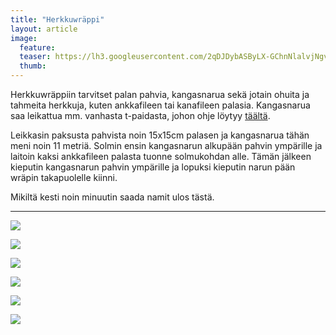 ```yaml
---
title: "Herkkuwräppi"
layout: article
image:
  feature:
  teaser: https://lh3.googleusercontent.com/2qDJDybASByLX-GChnNlalvjNgvmScHZiFqzTNq9yUURDc1er2F9v6e00SeYEOwLYZ8LU8Lze8dbOCMmIOGvfy1ZctO3RVBH6sIdSZ27zghrFh_0atwNsz8PS2uL7PtMRzM_yjq2b6q_vRa2Px5Ga7aP9_NQmcWle0bCbn5hqUl-eQXUhD0P9Q_70nTlntcngGJ1y_ubmAweUlv80Kja46OvIAm__-MRlCb6UDBSrDRv6YpZQOIgIsfrYd6znNlGs8ugS4Vo9A6fRdBOb-1aBWO9N74CT9M8Z9Rou0l42C19gG17olBCo2XAcuVEVB1llOlIu1ixl0q8VtTxtrXPXK8L6ph6KQQeuSNWgIYUfQldY1YkqiIwY_JyCcBp1SSrzBlY_Mj_4GI8GsQZZK3elXZIhti5vuRDQ9mIg3hlTEPUlHlIHT_axnpMyzgzXzdbasE0VhrZ2rZNP-0hZ0LbLNGczqo119guKsFizFSJ1rKmv8u5sxZmLJ9Sx_gi_U8Jn0GWuRQHM9W4yElGB6kLgRMXwSBJbjsmigs3fu7CKfg=w245
  thumb:
---
```


Herkkuwräppiin tarvitset palan pahvia, kangasnarua sekä jotain ohuita ja tahmeita herkkuja, kuten ankkafileen tai kanafileen palasia. Kangasnarua saa leikattua mm. vanhasta t-paidasta, johon ohje löytyy [täältä](http://minimuutti.com/aktivointi/kangaspallo/).

Leikkasin paksusta pahvista noin 15x15cm palasen ja kangasnarua tähän meni noin 11 metriä. Solmin ensin kangasnarun alkupään pahvin ympärille ja laitoin kaksi ankkafileen palasta tuonne solmukohdan alle. Tämän jälkeen kieputin kangasnarun pahvin ympärille ja lopuksi kieputin narun pään wräpin takapuolelle kiinni.

Mikiltä kesti noin minuutin saada namit ulos tästä.

---

[![](https://lh3.googleusercontent.com/LF4WFs4TnS9fAOPsT9wJnaQdcJjF2UaULsoIRWTZHEuUhntreJxddK0XM8FmfFl8QYHWXsLQ-XSglu0XpZHmInoXWcWQ6sdawqco6SJ6deI6CbcvCch1cN_YCN-5bXiMZ2VF19EsTOIN-l0yvb-yfBlH0hFepn7cc_pbATvjFKt7aSYmDtG1CrDPXMURf83P3euoe1meyAV1LJ93Oe-IZNk5wSHfekAAO_i9IdWx5VJyrc52aaTHMhNtOmPD1XWuVAKkkweiqDFkts2P5u2nG3qAufvB4W0QirxFWEW1OqUCEyFqb0VNRoSMpCm1_ezrVLLbShJrz1dkGvjQXsbdQCWZsKGiHHOBt3NfTB8FXdaQEiRDUKuhyqJgd_XmEQYs2Qw4XSdmKdL2s5NJziprmb-nELrbhDZRRpWOSH7LFXAzpHLt46JJjy6G0m6ZbZug2fp81AoktfD-P4pBZ5D4J-G6bdLZA1RKJQSZHYri6PlvzCyKAW6Pna_2Dwd_AHv8YCXaWXrt-pz8XwDIFk8VkF-HwZ1lNXM8Fh8j8x3heT8=w800)](https://lh3.googleusercontent.com/LF4WFs4TnS9fAOPsT9wJnaQdcJjF2UaULsoIRWTZHEuUhntreJxddK0XM8FmfFl8QYHWXsLQ-XSglu0XpZHmInoXWcWQ6sdawqco6SJ6deI6CbcvCch1cN_YCN-5bXiMZ2VF19EsTOIN-l0yvb-yfBlH0hFepn7cc_pbATvjFKt7aSYmDtG1CrDPXMURf83P3euoe1meyAV1LJ93Oe-IZNk5wSHfekAAO_i9IdWx5VJyrc52aaTHMhNtOmPD1XWuVAKkkweiqDFkts2P5u2nG3qAufvB4W0QirxFWEW1OqUCEyFqb0VNRoSMpCm1_ezrVLLbShJrz1dkGvjQXsbdQCWZsKGiHHOBt3NfTB8FXdaQEiRDUKuhyqJgd_XmEQYs2Qw4XSdmKdL2s5NJziprmb-nELrbhDZRRpWOSH7LFXAzpHLt46JJjy6G0m6ZbZug2fp81AoktfD-P4pBZ5D4J-G6bdLZA1RKJQSZHYri6PlvzCyKAW6Pna_2Dwd_AHv8YCXaWXrt-pz8XwDIFk8VkF-HwZ1lNXM8Fh8j8x3heT8=s0)

[![](https://lh3.googleusercontent.com/p2pGvyD_j58d_WpHP42OAfdIvTI0tFRi2xaHEwC5mXGbA92rDu0XmJ7OH2x8GQ9IAoF41lki66zvQngKs5wf39e1xxXymsvqgVcFsc9-7dT2tNzGtZF9_BEn2tf3-9OJC2Uqt8WYAbyuydANtzzjogeZgEGFtkgv_Gg2J68tGHmazD71INLVZBYBrqHAjsMzhJ_ri_7fdA06lVlsmGX9XyNAKpB18vTwzOTZxLlqPBOSmT1KnwdTWSw2_o7ZQDxpi_RWdAx35zeCokfzombPDBFLCKk074v0OUKjBwDKy577zq76z77TuYYsRaIzrGfkJ902-F6wMxjfOZUKM_wfS5SOl6Qexa-CL1TMTuwfViyo9zGogGzciFJjZe0-VA9WNYfT46mzifEJ5Wb1RPQhxgQm9jfQpnZK4aSK_1rYreLLc0pqUR0tnhflJd9viTwd5A19lYSvX6PHoq-mFieoVr_tR9sXE3Gaw8gKrUexm6SjJa_yfASJyk2BE2BQhEoden2eaGicIL3l_ioIo_4MN9ACossIb5IEo-c7aQ-DtAY=w800)](https://lh3.googleusercontent.com/p2pGvyD_j58d_WpHP42OAfdIvTI0tFRi2xaHEwC5mXGbA92rDu0XmJ7OH2x8GQ9IAoF41lki66zvQngKs5wf39e1xxXymsvqgVcFsc9-7dT2tNzGtZF9_BEn2tf3-9OJC2Uqt8WYAbyuydANtzzjogeZgEGFtkgv_Gg2J68tGHmazD71INLVZBYBrqHAjsMzhJ_ri_7fdA06lVlsmGX9XyNAKpB18vTwzOTZxLlqPBOSmT1KnwdTWSw2_o7ZQDxpi_RWdAx35zeCokfzombPDBFLCKk074v0OUKjBwDKy577zq76z77TuYYsRaIzrGfkJ902-F6wMxjfOZUKM_wfS5SOl6Qexa-CL1TMTuwfViyo9zGogGzciFJjZe0-VA9WNYfT46mzifEJ5Wb1RPQhxgQm9jfQpnZK4aSK_1rYreLLc0pqUR0tnhflJd9viTwd5A19lYSvX6PHoq-mFieoVr_tR9sXE3Gaw8gKrUexm6SjJa_yfASJyk2BE2BQhEoden2eaGicIL3l_ioIo_4MN9ACossIb5IEo-c7aQ-DtAY=s0)

[![](https://lh3.googleusercontent.com/BjD3PVHbI2EwVNXwZ_sUOtgqjMZGQuHG4anvlgEksn2ak4EpHO3NJEhRoNSqyTEmxFwVWFyoCpRzkPzFyPH8mnQF4w9_1mKXseJDuSKPFktA2c6asxT8eFaADKz8klGhuJeE5HPYu-6lGvmdzep-tnu3ThLXO44Ll5q1qTEdyrD1GQArp6ppIzLDEErLJw3WIptaY-gSxJJrhgdgvpCVZFH31ugHMUBgq-WVdgTKkvKJwSZzfYH3LNFn9rVwIHw1aVyEqLnpmrNJlsAa-H2ixCWkLUhBbx472IRG4o_JfToClj2nvMKnPfCYAUvYqYDRK3144B2SOZLcGA6pizebzcxjMSJXw-C5cGPSMHwcXrqJMkMHO3V29mn6o4tDKfC74pJE9E2HFdtxzMxPSb9z8wMBbkPNT9j6pv5nRewrlRNDGlnsTxWmtqPfCcIbziL3SkNqBanEXH4vQ9TRiLPSIXf-W8vEXLhtSKIIYijoA7FeFc_zB5v4RkJW8jHcrXljjQmnuDjvFL071LSwqVLhuqH4gzDJhw-2RO6k4e6UAJA=w800)](https://lh3.googleusercontent.com/BjD3PVHbI2EwVNXwZ_sUOtgqjMZGQuHG4anvlgEksn2ak4EpHO3NJEhRoNSqyTEmxFwVWFyoCpRzkPzFyPH8mnQF4w9_1mKXseJDuSKPFktA2c6asxT8eFaADKz8klGhuJeE5HPYu-6lGvmdzep-tnu3ThLXO44Ll5q1qTEdyrD1GQArp6ppIzLDEErLJw3WIptaY-gSxJJrhgdgvpCVZFH31ugHMUBgq-WVdgTKkvKJwSZzfYH3LNFn9rVwIHw1aVyEqLnpmrNJlsAa-H2ixCWkLUhBbx472IRG4o_JfToClj2nvMKnPfCYAUvYqYDRK3144B2SOZLcGA6pizebzcxjMSJXw-C5cGPSMHwcXrqJMkMHO3V29mn6o4tDKfC74pJE9E2HFdtxzMxPSb9z8wMBbkPNT9j6pv5nRewrlRNDGlnsTxWmtqPfCcIbziL3SkNqBanEXH4vQ9TRiLPSIXf-W8vEXLhtSKIIYijoA7FeFc_zB5v4RkJW8jHcrXljjQmnuDjvFL071LSwqVLhuqH4gzDJhw-2RO6k4e6UAJA=s0)

[![](https://lh3.googleusercontent.com/JNek8qSecf20k_aVmKSjv1XgUC0HdkpO2IaBISx7OIcI2Kb3TVSIIeOdIXIxGur47wvqdQkA9v0mbHDjOGrT4LmJ5C2lQ_cydEg1GMLwX3rylDTenBKDL5LMPC2hizQTFZYkFj-Ii10hMckFl1siOjuNyoelLBvF4lDZ5hdhdxg6wYZ7Ifxf2NogVkI6VuZ4RmKCkX4b-w7oQ1v7DyxWxD0O-UXVyQiHN8ERLZXZJdj7YZ4xPc7BbtE9e7BuT5nakJ4WFiwakNU3J8delWRiOt2bxYUNNPuI_TpE_iqiUSQjPquX9qV3beQ3-mlnzeUfMa7H4c0x3fyXyENEl8gPOI25s2XKqQMGtuMosaAztlAHJfYvOP_FUIeBJX_AoGkbzHAMrMQ4fQxfNodAwgrg3AKYtJzcY4lH2p4ewwFaY-DzJmW_aA-T1bQS72qiQ2J1Cu5a7gSJZYB3dTNEgL7xUvVbO17sgl_CQ7kR1SJS3jqfPIFJcMFOrBh6kxv4pJQESQROnlTmwwl5hzyESKb3ndcSwK2T-y6uwou5f6OYbBU=w800)](https://lh3.googleusercontent.com/JNek8qSecf20k_aVmKSjv1XgUC0HdkpO2IaBISx7OIcI2Kb3TVSIIeOdIXIxGur47wvqdQkA9v0mbHDjOGrT4LmJ5C2lQ_cydEg1GMLwX3rylDTenBKDL5LMPC2hizQTFZYkFj-Ii10hMckFl1siOjuNyoelLBvF4lDZ5hdhdxg6wYZ7Ifxf2NogVkI6VuZ4RmKCkX4b-w7oQ1v7DyxWxD0O-UXVyQiHN8ERLZXZJdj7YZ4xPc7BbtE9e7BuT5nakJ4WFiwakNU3J8delWRiOt2bxYUNNPuI_TpE_iqiUSQjPquX9qV3beQ3-mlnzeUfMa7H4c0x3fyXyENEl8gPOI25s2XKqQMGtuMosaAztlAHJfYvOP_FUIeBJX_AoGkbzHAMrMQ4fQxfNodAwgrg3AKYtJzcY4lH2p4ewwFaY-DzJmW_aA-T1bQS72qiQ2J1Cu5a7gSJZYB3dTNEgL7xUvVbO17sgl_CQ7kR1SJS3jqfPIFJcMFOrBh6kxv4pJQESQROnlTmwwl5hzyESKb3ndcSwK2T-y6uwou5f6OYbBU=s0)

[![](https://lh3.googleusercontent.com/x7h36rUsmh1WE1olAx0lfqJhnW0_iIP0ogkwn20yy9hTIM3nkjRL_O8pHF5ltWE5PWW-zwVEUru9lf0g3_sASbdJxX7LNYy58HwvquHn-UvNbPBUFY8Kh2EGc7K6SucNDAJ3FEZKV-f46Ne-_pSRkWOXRUPcZBEE60qhRyq-JzSMzRJkNhEO6bptnLQtI3wZ_TMPdkWoAkgUinS7AFzhTVP_gYNLfnX8rrWUTX7egsdpstSHFmHOMoDsjowKCoFe-63py461FmE2E7oXBL4mtz1NVz4riI6898YnIeUD-vjM5XLu1CcW1lXOuSC8B_W2wjkPHC1Qw4WxuVf2UDsTNoyOKN1IRuYePNKi3P-PnHsAfUocduhWL-BjbMwjVgHJdmnxhNr6oti6ZY0VEshaqox36Pb9rpy1LzjAgznnlExuZzYRFs1mVB3gskBIseIfPbSKnbAVDZg6PI1FNURqGyyDPczIp6EvCyez0FfyE3UdIgEloY1Kzubh2U_fYBq4-N8Tf2Ays9-SFl0ESxxsxn8474w5if6UmtOmVkpgUVk=w800)](https://lh3.googleusercontent.com/x7h36rUsmh1WE1olAx0lfqJhnW0_iIP0ogkwn20yy9hTIM3nkjRL_O8pHF5ltWE5PWW-zwVEUru9lf0g3_sASbdJxX7LNYy58HwvquHn-UvNbPBUFY8Kh2EGc7K6SucNDAJ3FEZKV-f46Ne-_pSRkWOXRUPcZBEE60qhRyq-JzSMzRJkNhEO6bptnLQtI3wZ_TMPdkWoAkgUinS7AFzhTVP_gYNLfnX8rrWUTX7egsdpstSHFmHOMoDsjowKCoFe-63py461FmE2E7oXBL4mtz1NVz4riI6898YnIeUD-vjM5XLu1CcW1lXOuSC8B_W2wjkPHC1Qw4WxuVf2UDsTNoyOKN1IRuYePNKi3P-PnHsAfUocduhWL-BjbMwjVgHJdmnxhNr6oti6ZY0VEshaqox36Pb9rpy1LzjAgznnlExuZzYRFs1mVB3gskBIseIfPbSKnbAVDZg6PI1FNURqGyyDPczIp6EvCyez0FfyE3UdIgEloY1Kzubh2U_fYBq4-N8Tf2Ays9-SFl0ESxxsxn8474w5if6UmtOmVkpgUVk=s0)

[![](https://lh3.googleusercontent.com/UxvSzwqI7XAgt8Ci06utoIQNKIylUUuQTQLNQf1ody4auyhAD0CyT8Itgc-H9tVRZF-AWtWYIBv8POwH9wm-qD8U-XRNxFe1lNoB7DCV0Bje2h-NqMxLWSr2Rv9RIgqt-G3QUHR7B3n9c2TcBcTkJrKA_9px0i09H3pGxac8qgSZsOPxwkGCNuWhQ-nSCrHwQX2NFISLw0a3mRmR2H0dW0rGLI2rSEopXgR2tT_gxPDxB0hdF0LGzhVz2_FCUGz4LRBhy-Iy29AryKH-MPxIh8J6-e59nM75_B9UHAQtC2qlJaEv4tVvi8Y4fh7TQg9nvrPlqBFhkVWrG07srl2jWYiWMrnPOCM20xMGjdhj3cKb46MQzHPpad9IJpUowf5RK49BsOJhMBXcYgJt51-JrJN6x6f-kcbMa_u__Qc4vfQAdcG-l6TJbtaQ156fJZgbKKLdc1YyB60HIHjsS3CzzS6y4Ilr_sYR5F7vf03VBcKcdCv0Tdif3LfjIfIc7hKHCIQL13ZR7FGKKgjZ8VmDnUz7J2JIbpisqXuFU0RNsTY=w800)](https://lh3.googleusercontent.com/UxvSzwqI7XAgt8Ci06utoIQNKIylUUuQTQLNQf1ody4auyhAD0CyT8Itgc-H9tVRZF-AWtWYIBv8POwH9wm-qD8U-XRNxFe1lNoB7DCV0Bje2h-NqMxLWSr2Rv9RIgqt-G3QUHR7B3n9c2TcBcTkJrKA_9px0i09H3pGxac8qgSZsOPxwkGCNuWhQ-nSCrHwQX2NFISLw0a3mRmR2H0dW0rGLI2rSEopXgR2tT_gxPDxB0hdF0LGzhVz2_FCUGz4LRBhy-Iy29AryKH-MPxIh8J6-e59nM75_B9UHAQtC2qlJaEv4tVvi8Y4fh7TQg9nvrPlqBFhkVWrG07srl2jWYiWMrnPOCM20xMGjdhj3cKb46MQzHPpad9IJpUowf5RK49BsOJhMBXcYgJt51-JrJN6x6f-kcbMa_u__Qc4vfQAdcG-l6TJbtaQ156fJZgbKKLdc1YyB60HIHjsS3CzzS6y4Ilr_sYR5F7vf03VBcKcdCv0Tdif3LfjIfIc7hKHCIQL13ZR7FGKKgjZ8VmDnUz7J2JIbpisqXuFU0RNsTY=s0)
